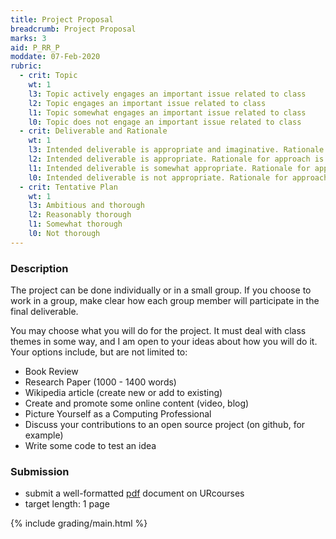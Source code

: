 ```yaml
---
title: Project Proposal
breadcrumb: Project Proposal
marks: 3
aid: P_RR_P
moddate: 07-Feb-2020
rubric:
  - crit: Topic
    wt: 1
    l3: Topic actively engages an important issue related to class
    l2: Topic engages an important issue related to class
    l1: Topic somewhat engages an important issue related to class
    l0: Topic does not engage an important issue related to class
  - crit: Deliverable and Rationale
    wt: 1
    l3: Intended deliverable is appropriate and imaginative. Rationale for approach is clear and well-formed
    l2: Intended deliverable is appropriate. Rationale for approach is reasonable
    l1: Intended deliverable is somewhat appropriate. Rationale for approach is mostly unclear and not well-formed
    l0: Intended deliverable is not appropriate. Rationale for approach is not clear
  - crit: Tentative Plan
    wt: 1
    l3: Ambitious and thorough
    l2: Reasonably thorough
    l1: Somewhat thorough
    l0: Not thorough
---
```

### Description

The project can be done individually or in a small group. If you choose to work in a group, make clear how each group member will participate in the final deliverable.

You may choose what you will do for the project. It must deal with class themes in some way, and I am open to your ideas about how you will do it. Your options include, but are not limited to:

* Book Review
* Research Paper (1000 - 1400 words)
* Wikipedia article (create new or add to existing)
* Create and promote some online content (video, blog)
* Picture Yourself as a Computing Professional
* Discuss your contributions to an open source project (on github, for example)
* Write some code to test an idea

### Submission
* submit a well-formatted [pdf](https://en.wikipedia.org/wiki/PDF) document on URcourses
* target length: 1 page

{% include grading/main.html %}

